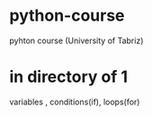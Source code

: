 # python-course
pyhton course (University of Tabriz)
# in directory of 1
variables , conditions(if), loops(for)